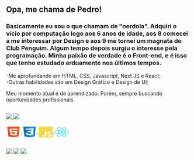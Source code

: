 ## Opa, me chama de Pedro! 

### Basicamente eu sou o que chamam de "nerdola". Adquiri o vício por computação logo aos 6 anos de idade, aos 8 comecei a me interessar por Design e aos 9 me tornei um magnata do Club Penguim. Algum tempo depois surgiu o interesse pela programação. Minha paixão de verdade é o Front-end, e é isso que tenho estudado arduamente nos últimos tempos.

-Me aprofundando em HTML, CSS, Javascript, Next JS e React; <br>
-Outras habilidades são em Design Gráfico e Design de UI;

Meu momento atual é de aprendizado. Porém, sempre buscando oportunidades profissionais.

##

<div align="">
  <a href="https://github.com/rafaballerini">
  <img height="180em" src="https://github-readme-stats.vercel.app/api?username=jptsaikoski&show_icons=true&theme=midnight-purple&include_all_commits=true&count_private=true&hide_border=true"/>
  <img height="180em" src="https://github-readme-stats.vercel.app/api/top-langs/?username=jptsaikoski&layout=compact&langs_count=7&theme=midnight-purple&hide_border=true"/>
</div>
<div style="display: inline_block"><br>
  <img align="center" alt="HTML" height="30" width="40" src="https://raw.githubusercontent.com/devicons/devicon/master/icons/html5/html5-original.svg">
  <img align="center" alt="CSS" height="30" width="40" src="https://raw.githubusercontent.com/devicons/devicon/master/icons/css3/css3-original.svg">
  <img align="center" alt="Js" height="30" width="40" src="https://raw.githubusercontent.com/devicons/devicon/master/icons/javascript/javascript-plain.svg">
  <img align="center" alt="React" height="30" width="40" src="https://raw.githubusercontent.com/devicons/devicon/master/icons/react/react-original.svg">
</div>

 ##
 
 <div>
  <a href="https://instagram.com/_jpts_" target="_blank"><img src="https://img.shields.io/badge/-Instagram-%23E4405F?style=for-the-badge&logo=instagram&logoColor=white" target="_blank"></a>
  <a href = "mailto:jptsaikoski@gmail.com"><img src="https://img.shields.io/badge/-Gmail-%23333?style=for-the-badge&logo=gmail&logoColor=white" target="_blank"></a>
  <a href="https://www.linkedin.com/in/pedro-saikoski/" target="_blank"><img src="https://img.shields.io/badge/-LinkedIn-%230077B5?style=for-the-badge&logo=linkedin&logoColor=white" target="_blank"></a>
 </div>
  
<!--
**jptsaikoski/jptsaikoski** is a ✨ _special_ ✨ repository because its `README.md` (this file) appears on your GitHub profile.

Here are some ideas to get you started:

- 🔭 I’m currently working on ...
- 🌱 I’m currently learning ...
- 👯 I’m looking to collaborate on ...
- 🤔 I’m looking for help with ...
- 💬 Ask me about ...
- 📫 How to reach me: ...
- 😄 Pronouns: ...
- ⚡ Fun fact: ...
-->
